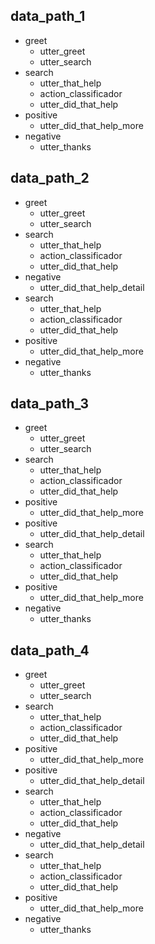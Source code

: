 ## data_path_1
* greet
  - utter_greet
  - utter_search
* search
  - utter_that_help
  - action_classificador
  - utter_did_that_help
* positive
  - utter_did_that_help_more
* negative
  - utter_thanks

## data_path_2
* greet
  - utter_greet
  - utter_search
* search
  - utter_that_help
  - action_classificador
  - utter_did_that_help
* negative
  - utter_did_that_help_detail
* search
  - utter_that_help
  - action_classificador
  - utter_did_that_help
* positive
  - utter_did_that_help_more
* negative
  - utter_thanks

## data_path_3
* greet
  - utter_greet
  - utter_search
* search
  - utter_that_help
  - action_classificador
  - utter_did_that_help
* positive
  - utter_did_that_help_more
* positive
  - utter_did_that_help_detail
* search
  - utter_that_help
  - action_classificador
  - utter_did_that_help
* positive
  - utter_did_that_help_more
* negative
  - utter_thanks

## data_path_4
* greet
  - utter_greet
  - utter_search
* search
  - utter_that_help
  - action_classificador
  - utter_did_that_help
* positive
  - utter_did_that_help_more
* positive
  - utter_did_that_help_detail
* search
  - utter_that_help
  - action_classificador
  - utter_did_that_help
* negative
  - utter_did_that_help_detail
* search
  - utter_that_help
  - action_classificador
  - utter_did_that_help
* positive
  - utter_did_that_help_more
* negative
  - utter_thanks
